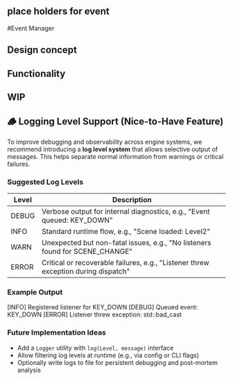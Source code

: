 ## place holders for event















#Event Manager
## Design concept

## Functionality

## WIP

## 🪵 Logging Level Support (Nice-to-Have Feature)

To improve debugging and observability across engine systems, we recommend introducing a **log level system** that allows selective output of messages. This helps separate normal information from warnings or critical failures.

### Suggested Log Levels

| Level  | Description                                                 |
|--------|-------------------------------------------------------------|
| DEBUG  | Verbose output for internal diagnostics, e.g., "Event queued: KEY_DOWN" |
| INFO   | Standard runtime flow, e.g., "Scene loaded: Level2"         |
| WARN   | Unexpected but non-fatal issues, e.g., "No listeners found for SCENE_CHANGE" |
| ERROR  | Critical or recoverable failures, e.g., "Listener threw exception during dispatch" |

### Example Output
[INFO] Registered listener for KEY_DOWN
[DEBUG] Queued event: KEY_DOWN
[ERROR] Listener threw exception: std::bad_cast


### Future Implementation Ideas

- Add a `Logger` utility with `log(Level, message)` interface  
- Allow filtering log levels at runtime (e.g., via config or CLI flags)  
- Optionally write logs to file for persistent debugging and post-mortem analysis  
